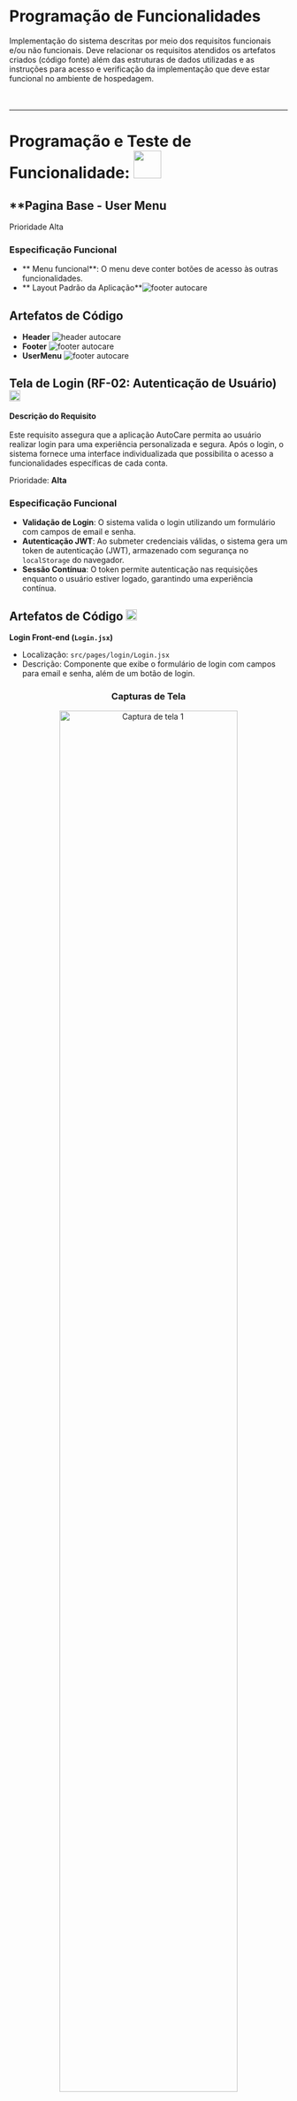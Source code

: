 # Programação de Funcionalidades

Implementação do sistema descritas por meio dos requisitos funcionais e/ou não funcionais. Deve relacionar os requisitos atendidos os artefatos criados (código fonte) além das estruturas de dados utilizadas e as instruções para acesso e verificação da implementação que deve estar funcional no ambiente de hospedagem.
<br><br><br>

---

# Programação e Teste de Funcionalidade: <img src=https://github.com/user-attachments/assets/04836943-414b-4c19-8506-c6db35370a23 height = 50>

## **Pagina Base - User Menu

Prioridade Alta

### Especificação Funcional
- ** Menu funcional**: O menu deve conter botões de acesso às outras funcionalidades.
- ** Layout Padrão da Aplicação**![footer autocare](https://github.com/user-attachments/assets/21e2f15e-aa3f-4266-a195-f0f89a82c70d)


## Artefatos de Código 
- **Header** ![header autocare](https://github.com/user-attachments/assets/2e02463a-f322-4255-bda9-1658b26991f7)
- **Footer** ![footer autocare](https://github.com/user-attachments/assets/21e2f15e-aa3f-4266-a195-f0f89a82c70d)
- **UserMenu** ![footer autocare](https://github.com/user-attachments/assets/792af5dc-f55f-4acf-9716-ba4a5ac82f47)




## **Tela de Login (RF-02: Autenticação de Usuário)** <img src=https://github.com/user-attachments/assets/04836943-414b-4c19-8506-c6db35370a23 height = 20>

**Descrição do Requisito**
<br><br>
Este requisito assegura que a aplicação AutoCare permita ao usuário realizar login para uma experiência personalizada e segura. Após o login, o sistema fornece uma interface individualizada que possibilita o acesso a funcionalidades específicas de cada conta.

Prioridade: **Alta**

### Especificação Funcional  
- **Validação de Login**: O sistema valida o login utilizando um formulário com campos de email e senha.
- **Autenticação JWT**: Ao submeter credenciais válidas, o sistema gera um token de autenticação (JWT), armazenado com segurança no `localStorage` do navegador.
- **Sessão Contínua**: O token permite autenticação nas requisições enquanto o usuário estiver logado, garantindo uma experiência contínua.

## Artefatos de Código <img src=https://github.com/user-attachments/assets/04836943-414b-4c19-8506-c6db35370a23 height = 20>

**Login Front-end (`Login.jsx`)**  
   - Localização: `src/pages/login/Login.jsx`
   - Descrição: Componente que exibe o formulário de login com campos para email e senha, além de um botão de login.
   
<h3 align="center">Capturas de Tela</h3>

<div align="center">
  <img src="https://github.com/user-attachments/assets/cce12ac7-aea1-4674-80a6-82f46de945ee" alt="Captura de tela 1" width="80%" />
  <img src="https://github.com/user-attachments/assets/795e0d77-f09f-426e-bfff-48fc2d84fd76" alt="Captura de tela 2" width="80%" />
  <img src="https://github.com/user-attachments/assets/53650ecd-d547-4305-95c0-7bffb09acbd5" alt="Captura de tela 3" width="80%" />
</div>


<h3> Estruturas de Dados Utilizadas  </h3>

- **Token JWT**: Token de autenticação que garante a segurança das sessões de usuário.
- **Local Storage**: Utilizado para armazenar o token JWT do usuário logado no navegador.
- **Banco de Dados (MongoDB)**: Armazena informações de email e senha dos usuários (senha protegida com hash).

### Teste do Requisito RF-02 <img src=https://github.com/user-attachments/assets/04836943-414b-4c19-8506-c6db35370a23 height = 20>
Para verificar o funcionamento do login, siga estas etapas:

`1.` Acesse a tela de login em /login.


`2.` Insira credenciais válidas (exemplo: email válido e senha).


`3.` Após o login, verifique o token JWT gerado no localStorage (ele estará visível nas ferramentas de desenvolvedor do navegador).
<br><br>
<h3 align="center">Testes de Login</h3>
<div align="center">


> Importante: As mensagens: "Usuário não encontrado" e "Senha incorreta" são apenas para ilustração da autenticação desenvolvida pelo grupo, e serão substituídas pela mensagem "Usuário ou senha incorretos".
  
  
<h3>Erro: Sem dados</h3>


  <img src="https://github.com/user-attachments/assets/019c44e0-bdb1-4656-915e-dbbf98860dfe" alt="Erro - Sem dados" width="80%" />
<br><br>
<h3>Erro: Senha incorreta</h3>

  <img src="https://github.com/user-attachments/assets/a803d6ef-5dfa-46dc-8124-aecb88be292c" alt="Erro - Senha incorreta" width="80%" />
<br><br>
<h3>Erro: Usuário não encontrado</h3>


  <img src="https://github.com/user-attachments/assets/e118703c-a3e4-4538-a3db-dc69f2a016bb" alt="Erro - Usuário não encontrado" width="80%" />
<br><br>  
<h3>Sucesso: Login realizado e redirecionamento</h3>


  <img src="https://github.com/user-attachments/assets/292e5742-620a-468a-86ce-c092b38b3d14" alt="Sucesso - Login e redirecionamento" width="80%" />

  





</div>

---
<br><br><br>




<span style="color:red">Pré-requisitos: <a href="2-Especificação do Projeto.md"> Especificação do Projeto</a></span>, <a href="3-Projeto de Interface.md"> Projeto de Interface</a>, <a href="4-Metodologia.md"> Metodologia</a>, <a href="3-Projeto de Interface.md"> Projeto de Interface</a>, <a href="5-Arquitetura da Solução.md"> Arquitetura da Solução</a>

Para cada requisito funcional, pode ser entregue um artefato desse tipo

> **Links Úteis**:
>
> - [Trabalhando com HTML5 Local Storage e JSON](https://www.devmedia.com.br/trabalhando-com-html5-local-storage-e-json/29045)
> - [JSON Tutorial](https://www.w3resource.com/JSON)
> - [JSON Data Set Sample](https://opensource.adobe.com/Spry/samples/data_region/JSONDataSetSample.html)
> - [JSON - Introduction (W3Schools)](https://www.w3schools.com/js/js_json_intro.asp)
> - [JSON Tutorial (TutorialsPoint)](https://www.tutorialspoint.com/json/index.htm)
